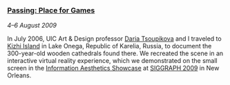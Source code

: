 ### [Passing: Place for Games][passing]

*4&ndash;6 August 2009*

In July 2006, UIC Art &amp; Design professor [Daria Tsoupikova][tsoupikova] and I traveled to [Kizhi Island][kizhi] in Lake Onega, Republic of Karelia, Russia, to document the 300-year-old wooden cathedrals found there. We recreated the scene in an interactive virtual reality experience, which we demonstrated on the small screen in the [Information Aesthetics Showcase][ias] at [SIGGRAPH 2009][siggraph09] in New Orleans.

[passing]:    http://portal.acm.org/citation.cfm?id=1667302
[tsoupikova]: http://www.evl.uic.edu/core.php?mod=4&type=5&indi=222
[kizhi]:      http://maps.google.com/maps?q=&t=k&ie=UTF8&ll=62.084119,35.213928&spn=0.101906,0.22007&om=1
[ias]:        http://www.siggraph.org/s2009/galleries_experiences/information_aesthetics/
[siggraph09]: http://www.siggraph.org/s2009/
